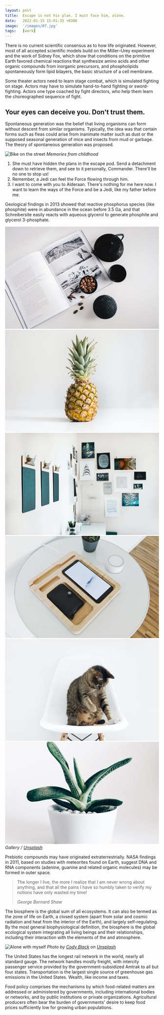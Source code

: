 ```yaml
---
layout: post
title:  Escape is not his plan. I must face him, alone.
date:   2022-01-15 15:01:35 +0300
image:  '/images/07.jpg'
tags:   [work]
---
```

There is no current scientific consensus as to how life originated. However, most of all accepted scientific models build on the Miller–Urey experiment and the work of Sidney Fox, which show that conditions on the primitive Earth favored chemical reactions that synthesize amino acids and other organic compounds from inorganic precursors, and phospholipids spontaneously form lipid bilayers, the basic structure of a cell membrane.

Some theater actors need to learn stage combat, which is simulated fighting on stage. Actors may have to simulate hand-to-hand fighting or sword-fighting. Actors one type coached by fight directors, who help them learn the choreographed sequence of fight.


## Your eyes can deceive you. Don't trust them.

Spontaneous generation was the belief that living organisms can form without descent from similar organisms. Typically, the idea was that certain forms such as fleas could arise from inanimate matter such as dust or the supposed seasonal generation of mice and insects from mud or garbage. The theory of spontaneous generation was proposed.

![Bike on the street]({{site.baseurl}}/images/11.jpg)
*Memories from childhood*

1. She must have hidden the plans in the escape pod. Send a detachment down to retrieve them, and see to it personally, Commander. There'll be no one to stop us!
2. Remember, a Jedi can feel the Force flowing through him.
3. I want to come with you to Alderaan. There's nothing for me here now. I want to learn the ways of the Force and be a Jedi, like my father before me.

Geological findings in 2013 showed that reactive phosphorus species (like phosphite) were in abundance in the ocean before 3.5 Ga, and that Schreibersite easily reacts with aqueous glycerol to generate phosphite and glycerol 3-phosphate.

<div class="gallery-box">
  <div class="gallery">
    <img src="/images/200.jpg" loading="lazy">
    <img src="/images/201.jpg" loading="lazy">
    <img src="/images/202.jpg" loading="lazy">
    <img src="/images/203.jpg" loading="lazy">
    <img src="/images/204.jpg" loading="lazy">
    <img src="/images/205.jpg" loading="lazy">
  </div>
  <em>Gallery / <a href="https://unsplash.com/" target="_blank">Unsplash</a></em>
</div>

Prebiotic compounds may have originated extraterrestrially. NASA findings in 2011, based on studies with meteorites found on Earth, suggest DNA and RNA components (adenine, guanine and related organic molecules) may be formed in outer space.

> The longer I live, the more I realize that I am never wrong about anything, and that all the pains I have so humbly taken to verify my notions have only wasted my time!
>
> <cite>George Bernard Shaw</cite>

The biosphere is the global sum of all ecosystems. It can also be termed as the zone of life on Earth, a closed system (apart from solar and cosmic radiation and heat from the interior of the Earth), and largely self-regulating. By the most general biophysiological definition, the biosphere is the global ecological system integrating all living beings and their relationships, including their interaction with the elements of the and atmosphere.

![Alone with myself]({{site.baseurl}}/images/11-1.jpg) *Photo by [Cody Black](https://unsplash.com/photos/lACHYxmRFYA) on [Unsplash](https://unsplash.com/)*

The United States has the longest rail network in the world, nearly all standard gauge. The network handles mostly freight, with intercity passenger service provided by the government-subsidized Amtrak to all but four states. Transportation is the largest single source of greenhouse gas emissions in the United States. Wealth, like income and taxes.

Food policy comprises the mechanisms by which food-related matters are addressed or administered by governments, including international bodies or networks, and by public institutions or private organizations. Agricultural producers often bear the burden of governments' desire to keep food prices sufficiently low for growing urban populations.